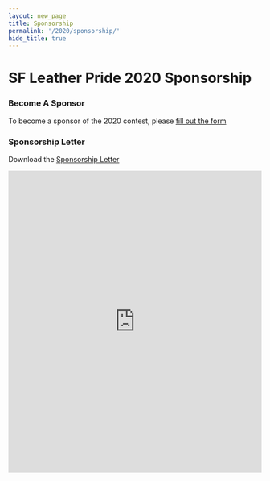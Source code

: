```yaml
---
layout: new_page
title: Sponsorship
permalink: '/2020/sponsorship/'
hide_title: true
---
```


<div class="mt-3"></div>

# SF Leather Pride 2020 Sponsorship

<div class="mt-5"></div>

### Become A Sponsor

To become a sponsor of the 2020 contest, please
<a href="https://docs.google.com/forms/d/1mXZdntdBSoiYpeqnYgyySxoiQk23weT-vy2ASRrr6Us/prefill"> fill out the form </a>

### Sponsorship Letter

Download the <a href="/doc/2020_Sponsorship.pdf"> Sponsorship Letter</a>

<embed src="https://drive.google.com/viewerng/
viewer?embedded=true&url=http://www.sfleatherpride.com/doc/2020_Sponsorship.pdf" width="100%" height="600">
